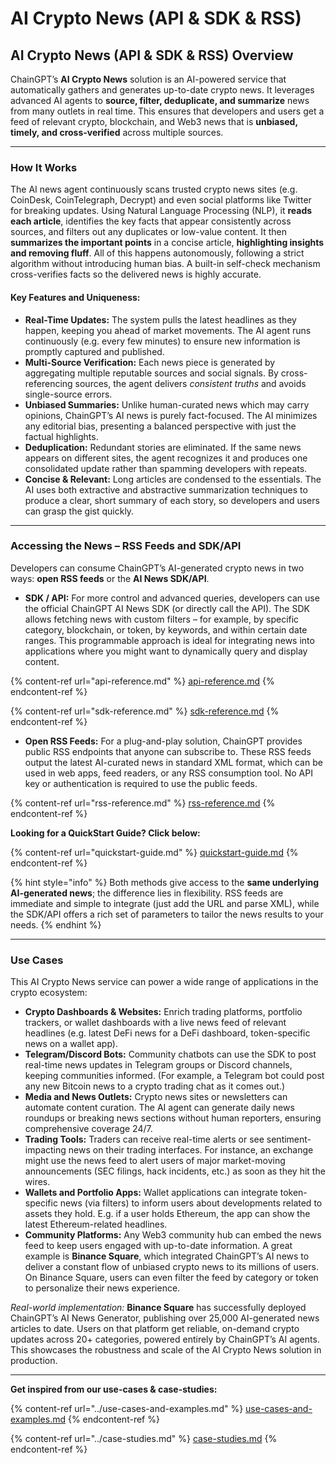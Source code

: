 # AI Crypto News (API & SDK & RSS)

## AI Crypto News (API & SDK & RSS) Overview

ChainGPT’s **AI Crypto News** solution is an AI-powered service that automatically gathers and generates up-to-date crypto news. It leverages advanced AI agents to **source, filter, deduplicate, and summarize** news from many outlets in real time. This ensures that developers and users get a feed of relevant crypto, blockchain, and Web3 news that is **unbiased, timely, and cross-verified** across multiple sources.

***

### How It Works

The AI news agent continuously scans trusted crypto news sites (e.g. CoinDesk, CoinTelegraph, Decrypt) and even social platforms like Twitter for breaking updates. Using Natural Language Processing (NLP), it **reads each article**, identifies the key facts that appear consistently across sources, and filters out any duplicates or low-value content. It then **summarizes the important points** in a concise article, **highlighting insights and removing fluff**. All of this happens autonomously, following a strict algorithm without introducing human bias. A built-in self-check mechanism cross-verifies facts so the delivered news is highly accurate.

#### **Key Features and Uniqueness:**

* **Real-Time Updates:** The system pulls the latest headlines as they happen, keeping you ahead of market movements. The AI agent runs continuously (e.g. every few minutes) to ensure new information is promptly captured and published.
* **Multi-Source Verification:** Each news piece is generated by aggregating multiple reputable sources and social signals. By cross-referencing sources, the agent delivers _consistent truths_ and avoids single-source errors.
* **Unbiased Summaries:** Unlike human-curated news which may carry opinions, ChainGPT’s AI news is purely fact-focused. The AI minimizes any editorial bias, presenting a balanced perspective with just the factual highlights.
* **Deduplication:** Redundant stories are eliminated. If the same news appears on different sites, the agent recognizes it and produces one consolidated update rather than spamming developers with repeats.
* **Concise & Relevant:** Long articles are condensed to the essentials. The AI uses both extractive and abstractive summarization techniques to produce a clear, short summary of each story, so developers and users can grasp the gist quickly.

***

### Accessing the News – RSS Feeds and SDK/API

Developers can consume ChainGPT’s AI-generated crypto news in two ways: **open RSS feeds** or the **AI News SDK/API**.

* **SDK / API:** For more control and advanced queries, developers can use the official ChainGPT AI News SDK (or directly call the API). The SDK allows fetching news with custom filters – for example, by specific category, blockchain, or token, by keywords, and within certain date ranges. This programmable approach is ideal for integrating news into applications where you might want to dynamically query and display content.

{% content-ref url="api-reference.md" %}
[api-reference.md](api-reference.md)
{% endcontent-ref %}

{% content-ref url="sdk-reference.md" %}
[sdk-reference.md](sdk-reference.md)
{% endcontent-ref %}

* **Open RSS Feeds:** For a plug-and-play solution, ChainGPT provides public RSS endpoints that anyone can subscribe to. These RSS feeds output the latest AI-curated news in standard XML format, which can be used in web apps, feed readers, or any RSS consumption tool. No API key or authentication is required to use the public feeds.

{% content-ref url="rss-reference.md" %}
[rss-reference.md](rss-reference.md)
{% endcontent-ref %}

**Looking for a QuickStart Guide? Click below:**

{% content-ref url="quickstart-guide.md" %}
[quickstart-guide.md](quickstart-guide.md)
{% endcontent-ref %}

{% hint style="info" %}
Both methods give access to the **same underlying AI-generated news**; the difference lies in flexibility. RSS feeds are immediate and simple to integrate (just add the URL and parse XML), while the SDK/API offers a rich set of parameters to tailor the news results to your needs.
{% endhint %}

***

### Use Cases

This AI Crypto News service can power a wide range of applications in the crypto ecosystem:

* **Crypto Dashboards & Websites:** Enrich trading platforms, portfolio trackers, or wallet dashboards with a live news feed of relevant headlines (e.g. latest DeFi news for a DeFi dashboard, token-specific news on a wallet app).
* **Telegram/Discord Bots:** Community chatbots can use the SDK to post real-time news updates in Telegram groups or Discord channels, keeping communities informed. (For example, a Telegram bot could post any new Bitcoin news to a crypto trading chat as it comes out.)
* **Media and News Outlets:** Crypto news sites or newsletters can automate content curation. The AI agent can generate daily news roundups or breaking news sections without human reporters, ensuring comprehensive coverage 24/7.
* **Trading Tools:** Traders can receive real-time alerts or see sentiment-impacting news on their trading interfaces. For instance, an exchange might use the news feed to alert users of major market-moving announcements (SEC filings, hack incidents, etc.) as soon as they hit the wires.
* **Wallets and Portfolio Apps:** Wallet applications can integrate token-specific news (via filters) to inform users about developments related to assets they hold. E.g. if a user holds Ethereum, the app can show the latest Ethereum-related headlines.
* **Community Platforms:** Any Web3 community hub can embed the news feed to keep users engaged with up-to-date information. A great example is **Binance Square**, which integrated ChainGPT’s AI news to deliver a constant flow of unbiased crypto news to its millions of users. On Binance Square, users can even filter the feed by category or token to personalize their news experience.

_Real-world implementation:_ **Binance Square** has successfully deployed ChainGPT’s AI News Generator, publishing over 25,000 AI-generated news articles to date. Users on that platform get reliable, on-demand crypto updates across 20+ categories, powered entirely by ChainGPT’s AI agents. This showcases the robustness and scale of the AI Crypto News solution in production.

***

**Get inspired from our use-cases & case-studies:**

{% content-ref url="../use-cases-and-examples.md" %}
[use-cases-and-examples.md](../use-cases-and-examples.md)
{% endcontent-ref %}

{% content-ref url="../case-studies.md" %}
[case-studies.md](../case-studies.md)
{% endcontent-ref %}
